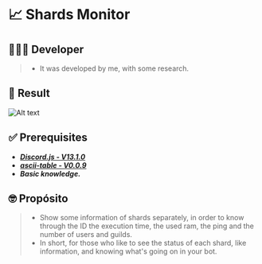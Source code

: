 # 📈 Shards Monitor

## 👨🏻‍💻 Developer

> * It was developed by me, with some research.

## 🎉 Result
![Alt text](https://i.imgur.com/BXJHh6G.png "ZabbiX Status")

## ✅ Prerequisites

* [***Discord.js - V13.1.0***](https://discord.js.org/#/)
* [***ascii-table - V0.0.9***](https://www.npmjs.com/package/ascii-table)
* ***Basic knowledge.***

## 🤓 Propósito

> * Show some information of shards separately, in order to know through the ID the execution time, the used ram, the ping and the number of users and guilds.
> * In short, for those who like to see the status of each shard, like information, and knowing what's going on in your bot.
